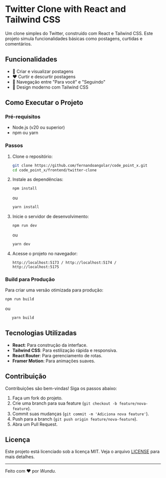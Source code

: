 # Twitter Clone with React and Tailwind CSS

Um clone simples do Twitter, construído com React e Tailwind CSS. Este projeto simula funcionalidades básicas como postagens, curtidas e comentários.

## Funcionalidades

- 📝 Criar e visualizar postagens
- ❤️ Curtir e descurtir postagens
- 🔄 Navegação entre "Para você" e "Seguindo"
- 🎨 Design moderno com Tailwind CSS

## Como Executar o Projeto

### Pré-requisitos

- Node.js (v20 ou superior)
- npm ou yarn

### Passos

1. Clone o repositório:

   ```bash
   git clone https://github.com/fernandoangolar/code_point_x.git
   cd code_point_x/frontend/twitter-clone
   ```

2. Instale as dependências:

   ```bash
   npm install
   ```

   ou

   ```bash
   yarn install
   ```

3. Inicie o servidor de desenvolvimento:

   ```bash
   npm run dev
   ```

   ou

   ```bash
   yarn dev
   ```

4. Acesse o projeto no navegador:

   ```
   http://localhost:5173 / http://localhost:5174 / http://localhost:5175
   ```

### Build para Produção

Para criar uma versão otimizada para produção:

```bash
npm run build
```

ou

```bash
   yarn build
   ```

## Tecnologias Utilizadas

- **React**: Para construção da interface.
- **Tailwind CSS**: Para estilização rápida e responsiva.
- **React Router**: Para gerenciamento de rotas.
- **Framer Motion**: Para animações suaves.


## Contribuição

Contribuições são bem-vindas! Siga os passos abaixo:

1. Faça um fork do projeto.
2. Crie uma branch para sua feature (`git checkout -b feature/nova-feature`).
3. Commit suas mudanças (`git commit -m 'Adiciona nova feature'`).
4. Push para a branch (`git push origin feature/nova-feature`).
5. Abra um Pull Request.

## Licença

Este projeto está licenciado sob a licença MIT. Veja o arquivo [LICENSE](LICENSE) para mais detalhes.

---

Feito com ❤️ por *Wundu*.
```
